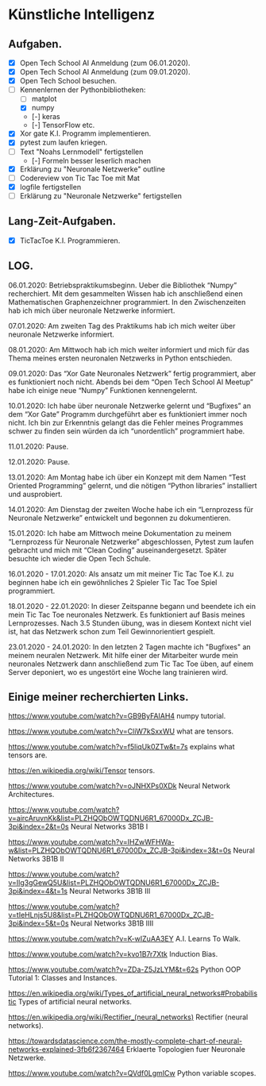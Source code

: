 # Künstliche Intelligenz

## Aufgaben.
- [x] Open Tech School AI Anmeldung (zum 06.01.2020).
- [x] Open Tech School AI Anmeldung (zum 09.01.2020).
- [x] Open Tech School besuchen.
- [ ] Kennenlernen der Pythonbibliotheken:
  - [ ] matplot
  - [x] numpy
  - [-] keras
  - [-] TensorFlow etc.
- [x] Xor gate K.I. Programm implementieren.
- [x] pytest zum laufen kriegen.
- [ ] Text "Noahs Lernmodell" fertigstellen
  - [-] Formeln besser leserlich machen
- [x] Erklärung zu "Neuronale Netzwerke" outline
- [ ] Codereview von Tic Tac Toe mit Mat
- [x] logfile fertigstellen
- [ ] Erklärung zu "Neuronale Netzwerke" fertigstellen

## Lang-Zeit-Aufgaben.
- [x] TicTacToe K.I. Programmieren.

## LOG.
06.01.2020:
Betriebspraktikumsbeginn.
Ueber die Bibliothek “Numpy” recherchiert. 
Mit dem gesammelten Wissen hab ich anschließend einen Mathematischen Graphenzeichner programmiert.
In den Zwischenzeiten hab ich mich über neuronale Netzwerke informiert.

07.01.2020: 
Am zweiten Tag des Praktikums hab ich mich weiter über neuronale Netzwerke informiert.

08.01.2020:
Am Mittwoch hab ich mich weiter informiert und mich für das Thema meines ersten neuronalen Netzwerks in Python entschieden.

09.01.2020:
Das “Xor Gate Neuronales Netzwerk” fertig programmiert, aber es funktioniert noch nicht.
Abends bei dem “Open Tech School AI Meetup” habe ich einige neue “Numpy” Funktionen kennengelernt.

10.01.2020:
Ich habe über neuronale Netzwerke gelernt und “Bugfixes” an dem “Xor Gate” Programm durchgeführt aber es funktioniert immer noch nicht. Ich bin zur Erkenntnis gelangt das die Fehler meines Programmes schwer zu finden sein würden da ich “unordentlich” programmiert habe.

11.01.2020:
Pause.

12.01.2020:
Pause.

13.01.2020:
Am Montag habe ich über ein Konzept mit dem Namen “Test Oriented Programming” gelernt, und die nötigen “Python libraries” installiert und ausprobiert.

14.01.2020:
Am Dienstag der zweiten Woche habe ich ein “Lernprozess für Neuronale Netzwerke” entwickelt und begonnen zu dokumentieren.

15.01.2020:
Ich habe am Mittwoch meine Dokumentation zu meinem “Lernprozess für Neuronale Netzwerke” abgeschlossen, Pytest zum laufen gebracht und mich mit “Clean Coding” auseinandergesetzt.
Später besuchte ich wieder die Open Tech Schule.

16.01.2020 - 17.01.2020:
Als ansatz um mit meiner Tic Tac Toe K.I. zu beginnen habe ich ein gewöhnliches 2 Spieler Tic Tac Toe Spiel programmiert.

18.01.2020 - 22.01.2020:
In dieser Zeitspanne begann und beendete ich ein mein Tic Tac Toe neuronales Netzwerk. Es funktioniert auf Basis meines Lernprozesses. Nach 3.5 Stunden übung, was in diesem Kontext nicht viel ist, hat das Netzwerk schon zum Teil Gewinnorientiert gespielt.

23.01.2020 - 24.01.2020:
In den letzten 2 Tagen machte ich "Bugfixes" an meinem neuralen Netzwerk. Mit hilfe einer der Mitarbeiter wurde mein neuronales Netzwerk dann anschließend zum Tic Tac Toe üben, auf einem Server deponiert, wo es ungestört eine Woche lang trainieren wird.

## Einige meiner recherchierten Links.
https://www.youtube.com/watch?v=GB9ByFAIAH4
numpy tutorial.

https://www.youtube.com/watch?v=CliW7kSxxWU
what are tensors.

https://www.youtube.com/watch?v=f5liqUk0ZTw&t=7s
explains what tensors are.

https://en.wikipedia.org/wiki/Tensor
tensors.

https://www.youtube.com/watch?v=oJNHXPs0XDk
Neural Network Architectures.

https://www.youtube.com/watch?v=aircAruvnKk&list=PLZHQObOWTQDNU6R1_67000Dx_ZCJB-3pi&index=2&t=0s
Neural Networks 3B1B I

https://www.youtube.com/watch?v=IHZwWFHWa-w&list=PLZHQObOWTQDNU6R1_67000Dx_ZCJB-3pi&index=3&t=0s
Neural Networks 3B1B II

https://www.youtube.com/watch?v=Ilg3gGewQ5U&list=PLZHQObOWTQDNU6R1_67000Dx_ZCJB-3pi&index=4&t=1s
Neural Networks 3B1B III

https://www.youtube.com/watch?v=tIeHLnjs5U8&list=PLZHQObOWTQDNU6R1_67000Dx_ZCJB-3pi&index=5&t=0s
Neural Networks 3B1B IIII

https://www.youtube.com/watch?v=K-wIZuAA3EY
A.I. Learns To Walk.

https://www.youtube.com/watch?v=kvo1B7r7Xtk
Induction Bias.

https://www.youtube.com/watch?v=ZDa-Z5JzLYM&t=62s
Python OOP Tutorial 1: Classes and Instances.

https://en.wikipedia.org/wiki/Types_of_artificial_neural_networks#Probabilistic
Types of artificial neural networks.

https://en.wikipedia.org/wiki/Rectifier_(neural_networks)
Rectifier (neural networks).

https://towardsdatascience.com/the-mostly-complete-chart-of-neural-networks-explained-3fb6f2367464
Erklaerte Topologien fuer Neuronale Netzwerke.

https://www.youtube.com/watch?v=QVdf0LgmICw
Python variable scopes.
